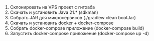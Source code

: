 1. Склонировать на VPS проект с гитхаба
2. Скачать и установить Java 21.* (sdkman)
3. Собрать JAR для микросервисов (./gradlew clean bootJar)
4. Скачать и установить docker + docker-compose
5. Собрать docker-compose приложение (docker-compose build)
6. Запустить docker-compose приложение (docker-compose up -d)